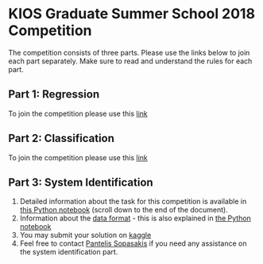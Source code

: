 # KIOS Graduate Summer School 2018 Competition

The competition consists of three parts. Please use the links below to join each part separately. Make sure to read and understand the rules for each part.

## Part 1: Regression
To join the competition please use this [link](https://www.kaggle.com/t/22b78ea0ab564dc4bb676d847f5719d1)

## Part 2: Classification
To join the competition please use this [link](https://www.kaggle.com/t/5652cbaedd184edeb76b40b9ed419fca)

## Part 3: System Identification

1. Detailed information about the task for this competition is available in [this Python notebook](https://github.com/KIOS-Research/KIOS-Graduate-Summer-School-2018/blob/master/material/sysid/sysid_rkhs.ipynb) (scroll down to the end of the document).
2. Information about the [data format](https://github.com/KIOS-Research/KIOS-Graduate-Summer-School-2018/tree/master/material/sysid/data) - this is also explained in [the Python notebook](https://github.com/KIOS-Research/KIOS-Graduate-Summer-School-2018/blob/master/material/sysid/sysid_rkhs.ipynb)
3. You may submit your solution on [kaggle](https://www.kaggle.com/c/kios2018sysid)
4. Feel free to contact [Pantelis Sopasakis](http://www.kios.ucy.ac.cy/index.php/people/research-personnel.html?id=487) if you need any assistance on the system identification part.
